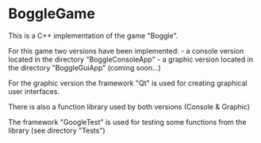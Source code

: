# BoggleGame
This is a C++ implementation of the game "Boggle".


For this game two versions have been implemented: 
    - a console version located in the directory "BoggleConsoleApp"
    - a graphic version located in the directory "BoggleGuiApp" (coming soon...)

For the graphic version the framework "Qt" is used for creating graphical user interfaces.

There is also a function library used by both versions (Console & Graphic)

The framework "GoogleTest" is used for testing some functions from the library (see directory "Tests")
